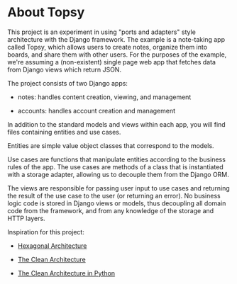 # About Topsy

This project is an experiment in using "ports and adapters" style architecture with the Django
framework. The example is a note-taking app called Topsy, which allows users to create notes,
organize them into boards, and share them with other users. For the purposes of the example, we're
assuming a (non-existent) single page web app that fetches data from Django views which return JSON.

The project consists of two Django apps:

* notes: handles content creation, viewing, and management

* accounts: handles account creation and management

In addition to the standard models and views within each app, you will find files containing
entities and use cases.

Entities are simple value object classes that correspond to the models.

Use cases are functions that manipulate entities according to the business rules of the app. The
use cases are methods of a class that is instantiated with a storage adapter, allowing us to
decouple them from the Django ORM.

The views are responsible for passing user input to use cases and returning the result of the use
case to the user (or returning an error). No business logic code is stored in Django views or
models, thus decoupling all domain code from the framework, and from any knowledge of the storage
and HTTP layers.

Inspiration for this project:

* [Hexagonal Architecture](http://alistair.cockburn.us/Hexagonal+architecture)

* [The Clean Architecture](https://8thlight.com/blog/uncle-bob/2012/08/13/the-clean-architecture.html)

* [The Clean Architecture in Python](https://www.youtube.com/watch?v=DJtef410XaM)
